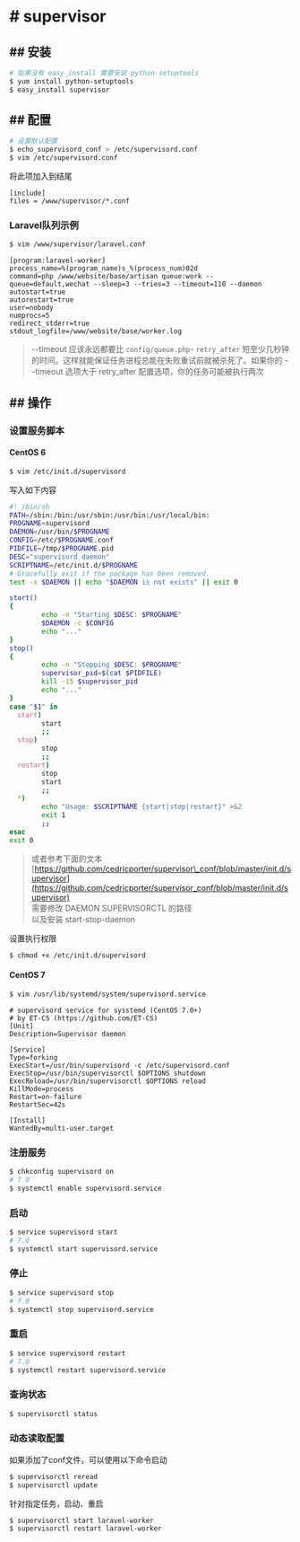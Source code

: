 # \# supervisor

## \#\# 安装

```bash
# 如果没有 easy_install 需要安装 python-setuptools
$ yum install python-setuptools
$ easy_install supervisor
```

## \#\# 配置

```bash
# 设置默认配置
$ echo_supervisord_conf > /etc/supervisord.conf
$ vim /etc/supervisord.conf
```

将此项加入到结尾

```
[include]
files = /www/supervisor/*.conf
```

### Laravel队列示例

```bash
$ vim /www/supervisor/laravel.conf
```

```
[program:laravel-worker]
process_name=%(program_name)s_%(process_num)02d
command=php /www/website/base/artisan queue:work --queue=default,wechat --sleep=3 --tries=3 --timeout=110 --daemon
autostart=true
autorestart=true
user=nobody
numprocs=5
redirect_stderr=true
stdout_logfile=/www/website/base/worker.log
```

> --timeout 应该永远都要比 `config/queue.php`- `retry_after` 短至少几秒钟的时间。这样就能保证任务进程总能在失败重试前就被杀死了。如果你的 --timeout 选项大于 retry\_after 配置选项，你的任务可能被执行两次

## \#\# 操作

### 设置服务脚本

#### CentOS 6

```bash
$ vim /etc/init.d/supervisord
```

写入如下内容

```bash
#! /bin/sh
PATH=/sbin:/bin:/usr/sbin:/usr/bin:/usr/local/bin:
PROGNAME=supervisord
DAEMON=/usr/bin/$PROGNAME
CONFIG=/etc/$PROGNAME.conf
PIDFILE=/tmp/$PROGNAME.pid
DESC="supervisord daemon"
SCRIPTNAME=/etc/init.d/$PROGNAME
# Gracefully exit if the package has been removed.
test -x $DAEMON || echo "$DAEMON is not exists" || exit 0

start()
{
        echo -n "Starting $DESC: $PROGNAME"
        $DAEMON -c $CONFIG
        echo "..."
}
stop()
{
        echo -n "Stopping $DESC: $PROGNAME"
        supervisor_pid=$(cat $PIDFILE)
        kill -15 $supervisor_pid
        echo "..."
}
case "$1" in
  start)
        start
        ;;
  stop)
        stop
        ;;
  restart)
        stop
        start
        ;;
  *)
        echo "Usage: $SCRIPTNAME {start|stop|restart}" >&2
        exit 1
        ;;
esac
exit 0
```

> 或者参考下面的文本  
> [https://github.com/cedricporter/supervisor\_conf/blob/master/init.d/supervisor](https://github.com/cedricporter/supervisor_conf/blob/master/init.d/supervisor)  
> 需要修改 DAEMON SUPERVISORCTL 的路径  
> 以及安装 start-stop-daemon

设置执行权限

```
$ chmod +x /etc/init.d/supervisord
```

#### CentOS 7

```bash
$ vim /usr/lib/systemd/system/supervisord.service
```

```
# supervisord service for sysstemd (CentOS 7.0+)
# by ET-CS (https://github.com/ET-CS)
[Unit]
Description=Supervisor daemon

[Service]
Type=forking
ExecStart=/usr/bin/supervisord -c /etc/supervisord.conf
ExecStop=/usr/bin/supervisorctl $OPTIONS shutdown
ExecReload=/usr/bin/supervisorctl $OPTIONS reload
KillMode=process
Restart=on-failure
RestartSec=42s

[Install]
WantedBy=multi-user.target
```

### 注册服务

```bash
$ chkconfig supervisord on
# 7.0
$ systemctl enable supervisord.service
```

### 启动

```bash
$ service supervisord start
# 7.0
$ systemctl start supervisord.service
```

### 停止

```bash
$ service supervisord stop
# 7.0
$ systemctl stop supervisord.service
```

### 重启

```bash
$ service supervisord restart
# 7.0
$ systemctl restart supervisord.service
```

### 查询状态

```bash
$ supervisorctl status
```

### 动态读取配置

如果添加了conf文件，可以使用以下命令启动

```bash
$ supervisorctl reread
$ supervisorctl update
```

针对指定任务，启动、重启

```bash
$ supervisorctl start laravel-worker
$ supervisorctl restart laravel-worker
```



